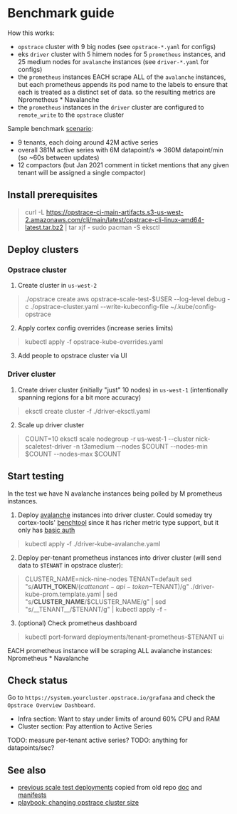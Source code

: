 # Benchmark guide

How this works:
- `opstrace` cluster with 9 big nodes (see `opstrace-*.yaml` for configs)
- eks `driver` cluster with 5 himem nodes for 5 `prometheus` instances, and 25 medium nodes for `avalanche` instances (see `driver-*.yaml` for configs)
- the `prometheus` instances EACH scrape ALL of the `avalanche` instances, but each prometheus appends its pod name to the labels to ensure that each is treated as a distinct set of data. so the resulting metrics are Nprometheus * Navalanche
- the `prometheus` instances in the `driver` cluster are configured to `remote_write` to the `opstrace` cluster

Sample benchmark [scenario](https://github.com/cortexproject/cortex/issues/3753):
- 9 tenants, each doing around 42M active series
- overall 381M active series with 6M datapoint/s => 360M datapoint/min (so ~60s between updates)
- 12 compactors (but Jan 2021 comment in ticket mentions that any given tenant will be assigned a single compactor)

## Install prerequisites

> curl -L https://opstrace-ci-main-artifacts.s3-us-west-2.amazonaws.com/cli/main/latest/opstrace-cli-linux-amd64-latest.tar.bz2 | tar xjf -
> sudo pacman -S eksctl

## Deploy clusters

### Opstrace cluster

1. Create cluster in `us-west-2`

> ./opstrace create aws opstrace-scale-test-$USER --log-level debug -c ./opstrace-cluster.yaml --write-kubeconfig-file ~/.kube/config-opstrace

2. Apply cortex config overrides (increase series limits)

> kubectl apply -f opstrace-kube-overrides.yaml

3. Add people to opstrace cluster via UI

### Driver cluster

1. Create driver cluster (initially "just" 10 nodes) in `us-west-1` (intentionally spanning regions for a bit more accuracy)

> eksctl create cluster -f ./driver-eksctl.yaml

2. Scale up driver cluster

> COUNT=10
> eksctl scale nodegroup -r us-west-1 --cluster nick-scaletest-driver -n t3amedium --nodes $COUNT --nodes-min $COUNT --nodes-max $COUNT

## Start testing

In the test we have N avalanche instances being polled by M prometheus instances.

1. Deploy [avalanche](https://github.com/open-fresh/avalanche) instances into driver cluster. Could someday try cortex-tools' [benchtool](https://github.com/grafana/cortex-tools/blob/main/docs/benchtool.md) since it has richer metric type support, but it only has [basic auth](https://github.com/grafana/cortex-tools/blob/main/pkg/bench/query_runner.go#L185)

> kubectl apply -f ./driver-kube-avalanche.yaml

2. Deploy per-tenant prometheus instances into driver cluster (will send data to `$TENANT` in opstrace cluster):

> CLUSTER_NAME=nick-nine-nodes
> TENANT=default
> sed "s/__AUTH_TOKEN__/$(cat tenant-api-token-$TENANT)/g" ./driver-kube-prom.template.yaml | sed "s/__CLUSTER_NAME__/$CLUSTER_NAME/g" | sed "s/__TENANT__/$TENANT/g" | kubectl apply -f -

3. (optional) Check prometheus dashboard

> kubectl port-forward deployments/tenant-prometheus-$TENANT ui

EACH prometheus instance will be scraping ALL avalanche instances: Nprometheus * Navalanche

## Check status

Go to `https://system.yourcluster.opstrace.io/grafana` and check the `Opstrace Overview Dashboard`.
- Infra section: Want to stay under limits of around 60% CPU and RAM
- Cluster section: Pay attention to Active Series

TODO: measure per-tenant active series?
TODO: anything for datapoints/sec?

## See also

- [previous scale test deployments](./old/) copied from old repo [doc](https://github.com/opstrace/opstrace-prelaunch/blob/963d874b781299cab094629967e8156acd5fb0f0/docs/tests/how_to_launch_scale_test.md) and [manifests](https://github.com/opstrace/opstrace-prelaunch/tree/963d874b781299cab094629967e8156acd5fb0f0/test/manifests)
- [playbook: changing opstrace cluster size](https://docs.google.com/document/d/1wqTE2Evr2sAcfsSxkd7VD4cy8QqjaCnyCYiVoJ4i9gk/edit#heading=h.vf1rp13ok2tl)
